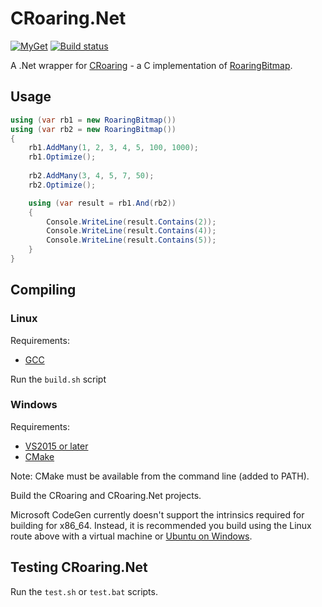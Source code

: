 # CRoaring.Net
[![MyGet](https://img.shields.io/myget/rogueexception/vpre/CRoaring.Net.svg)](https://www.myget.org/feed/rogueexception/package/nuget/CRoaring.Net) 
[![Build status](https://ci.appveyor.com/api/projects/status/b2no6fcbpr8g6bi2?svg=true)](https://ci.appveyor.com/project/RogueException/croaring-net)

A .Net wrapper for [CRoaring](https://github.com/RoaringBitmap/CRoaring) - a C implementation of [RoaringBitmap](https://github.com/RoaringBitmap/RoaringBitmap).

## Usage
```cs
using (var rb1 = new RoaringBitmap())
using (var rb2 = new RoaringBitmap())
{
	rb1.AddMany(1, 2, 3, 4, 5, 100, 1000);
	rb1.Optimize();
	
	rb2.AddMany(3, 4, 5, 7, 50);
	rb2.Optimize();

	using (var result = rb1.And(rb2))
	{
		Console.WriteLine(result.Contains(2));
		Console.WriteLine(result.Contains(4));
		Console.WriteLine(result.Contains(5));
	}
}
```

## Compiling
### Linux
Requirements:
- [GCC](https://gcc.gnu.org/)

Run the `build.sh` script

### Windows
Requirements:
- [VS2015 or later](https://www.visualstudio.com/downloads/)
- [CMake](https://cmake.org/download/)

Note: CMake must be available from the command line (added to PATH).

Build the CRoaring and CRoaring.Net projects.

Microsoft CodeGen currently doesn't support the intrinsics required for building for x86_64. 
Instead, it is recommended you build using the Linux route above with a virtual machine or [Ubuntu on Windows](https://msdn.microsoft.com/en-us/commandline/wsl/about).

## Testing CRoaring.Net

Run the `test.sh` or `test.bat` scripts.
